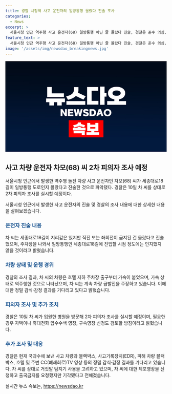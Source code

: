 ```yaml
---
title: 경찰 시청역 사고 운전자의 일방통행 몰랐다 진술 조사
categories:
  - News
excerpt: >
  서울시청 인근 역주행 사고 운전자(68) 일방통행 아닌 줄 몰랐다 진술, 경찰은 준수 의심. 급발진 주장 vs 브레이크 작동 의문, 정밀감식 결과 기다려 2차 조사 예정. 9명 사망, 5명 부상, 베테랑 기사로 알려진 차씨 체포영장 기각. 현재 국과수에 감식결과 기다려.
feature_text: >
  서울시청 인근 역주행 사고 운전자(68) 일방통행 아닌 줄 몰랐다 진술, 경찰은 준수 의심. 급발진 주장 vs 브레이크 작동 의문, 정밀감식 결과 기다려 2차 조사 예정. 9명 사망, 5명 부상, 베테랑 기사로 알려진 차씨 체포영장 기각. 현재 국과수에 감식결과 기다려.
image: '/assets/img/newsdao_breakingnews.jpg'
---
```


<p><img src="/assets/img/newsdao_breakingnews.jpg" alt="firstkoreanews 속보" /></p>

<h2 data-ke-size="size26">사고 차량 운전자 차모(68) 씨 2차 피의자 조사 예정</h2>

<p data-ke-size="size16">서울시청 인근에서 발생한 역주행 돌진 차량 사고 운전자인 차모(68) 씨가 세종대로18길이 일방통행 도로인지 몰랐다고 진술한 것으로 파악됐다. 경찰은 10일 차 씨를 상대로 2차 피의자 조사를 실시할 예정이다.</p>

<p data-ke-size="size16">서울시청 인근에서 발생한 사고 운전자의 진술 및 경찰의 조사 내용에 대한 상세한 내용을 살펴보겠습니다.</p>

<h3><b><span style="color: #1a5490;">운전자 진술 내용</span></b></h3>

<p data-ke-size="size16">차 씨는 세종대로18길이 지리감은 있지만 직진 또는 좌회전이 금지된 건 몰랐다고 진술했으며, 주차장을 나와서 일방통행인 세종대로18길에 진입할 시점 정도에는 인지했지 않을 것이라고 밝혔습니다.</p>

<h3><b><span style="color: #1a5490;">차량 상태 및 운행 경위</span></b></h3>

<p data-ke-size="size16">경찰의 조사 결과, 차 씨의 차량은 호텔 지하 주차장 출구부터 가속이 붙었으며, 가속 상태로 역주행한 것으로 나타났으며, 차 씨는 계속 차량 급발진을 주장하고 있습니다. 이에 대한 정밀 감식·감정 결과를 기다리고 있다고 밝혔습니다.</p>

<h3><b><span style="color: #1a5490;">피의자 조사 및 추가 조치</span></b></h3>

<p data-ke-size="size16">경찰은 10일 차 씨가 입원한 병원을 방문해 2차 피의자 조사를 실시할 예정이며, 필요한 경우 자택이나 휴대전화 압수수색 영장, 구속영장 신청도 검토할 방침이라고 밝혔습니다.</p>

<h3><b><span style="color: #1a5490;">추가 조사 및 대응</span></b></h3>

<p data-ke-size="size16">경찰은 현재 국과수에 보낸 사고 차량과 블랙박스, 사고기록장치(EDR), 피해 차량 블랙박스, 호텔 및 주변 CC(폐쇄회로)TV 영상 등의 정밀 감식·감정 결과를 기다리고 있습니다. 차 씨를 상대로 거짓말 탐지기 사용을 고려하고 있으며, 차 씨에 대한 체포영장을 신청하고 출국금지를 요청했지만 기각됐다고 전해졌습니다.</p>
실시간 뉴스 속보는, <a href="https://newsdao.kr" rel="dofollow">https://newsdao.kr</a>


